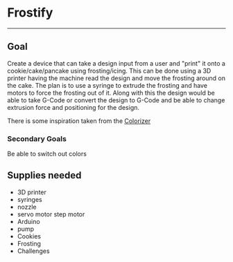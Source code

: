 # Frostify

---

## Goal

Create a device that can take a design input from a user and "print" it onto a cookie/cake/pancake using frosting/icing. This can be done using a 3D printer having the machine read the design and move the frosting around on the cake. The plan is to use a syringe to extrude the frosting and have motors to force the frosting out of it. Along with this the design would be able to take G-Code or convert the design to G-Code and be able to change extrusion force and positioning for the design.

There is some inspiration taken from the [Colorizer](https://github.com/Sakati84/3DPrintColorizer)

### Secondary Goals

Be able to switch out colors

## Supplies needed
- 3D printer
- syringes
- nozzle
- servo motor step motor
- Arduino
- pump
- Cookies
- Frosting
- Challenges


